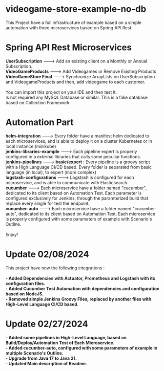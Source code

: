 # videogame-store-example-no-db
This Project have a full infrastructure of example based on a simple automation with three microservices based on Spring API Rest.<br />
# Spring API Rest Microservices
<strong>UserSubscription</strong> ---> Add an existing client on a Monthly or Annual Subscription.<br />
<strong>VideoGameProducts</strong> ---> Add Videogames or Remove Existing Products<br />
<strong>VideoGameStore Final</strong> ---> Synchronize ArrayLists on UserSubscription and VideogameProducts and then, add videogame to each customer.<br />
<br />
You can import this project on your IDE and then test it.<br />
Is not required any MySQL Database or similar. This is a fake database based on Collection Framework<br />
# Automation Part
<strong>helm-integration</strong> ---> Every folder have a manifest helm dedicated to each microservices, and is able to deploy it on a cluster Kubernetes or in local instance (minikube)<br />
<strong>jenkins-libraries-example</strong> ---> Each pipeline expert is properly configured in a external libraries that calls some peculiar functions.<br />
<strong>jenkins-pipelines</strong> ---> <strong>basic/expert</strong> : Every pipeline is a groovy script with a High Language CI/CD based. Every folder is separated from basic language (in local), to expert (more complex)<br />
<strong>logstash-configurations</strong> ---> Logstash is configured for each microservice, and is able to communicate with Elasticsearch.<br />
<strong>cucumber</strong> ---> Each microservice have a folder named "cucumber", dedicated to its client based on Automation Test. Each parameter is configured exclusively for Jenkins, through the paramterized build that replace every single for test the endpoint.<br />
<strong>cucumber-auto</strong> ---> Each microservice have a folder named "cucumber-auto", dedicated to its client based on Automation Test. Each microservice is properly configured with some parameters of example with Scenario's Outline.<br />
<br />
Enjoy!<br />

# Update 02/08/2024

This project have now the following integrations :<br />
<br />
<strong>- Added Dependencies with Actuator, Prometheus and Logstash with its configuration files.</strong><br />
<strong>- Added Cucumber Test Automation with dependencies and configuration based on NodeJS.</strong><br />
<strong>- Removed simple Jenkins Groovy Files, replaced by another files with High-Level Language CI/CD based.</strong><br />

# Update 02/27/2024

<strong>- Added some pipelines in High-Level Language, based on Build/Deploy/Automation Test of Each Microservice.</strong><br />
<strong>- Added cucumber-auto, configured with some parameters of example in multiple Scenario's Outline.</strong><br />
<strong>- Upgrade from Java 17 to Java 21.</strong><br />
<strong>- Updated Main description of Readme.</strong><br />
